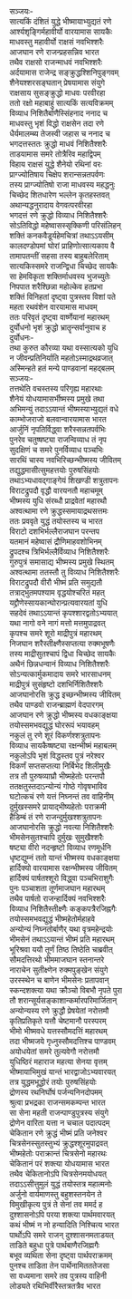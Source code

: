 सञ्जयः-  
सात्यकिं दंशितं युद्धे भीष्मायाभ्युद्यतं रणे  
आर्श्यशृङ्गिर्महावीर्यो वारयामास सायकैः  
माधवस्तु महावीर्यो राक्षसं नवभिश्शरैः  
आजघान रणे राजन्प्रहसन्निव भारत  
तथैव राक्षसो राजन्माधवं नवभिश्शरैः  
अर्दयामास राजेन्द्र सङ्क्रुद्धश्शिनिपुङ्गवम्  
शैनेयश्शरसङ्घतान् प्रेषयामास संयुगे  
राक्षसाय सुसङ्क्रुद्धो माधवः परवीरहा  
ततो रक्षो महाबाहुं सात्यकिं सत्यविक्रमम्  
विव्याध निशितैर्बाणैस्सिंहनाद ननाद च  
माधवस्तु भृशं विद्धो राक्षसेन तदा रणे  
धैर्यमालम्ब्य तेजस्वी जहास च ननाद च  
भगदत्तस्ततः क्रुद्धो माधवं निशितैश्शरैः  
ताडयामास समरे तोत्रैरिव महाद्विपम्  
विहाय राक्षसं युद्धे शैनेयो रथिनां वरः  
प्राग्ज्योतिषाय चिक्षेप शरान्सन्नतपर्वणः  
तस्य प्राग्ज्योतिषो राजा माधवस्य महद्धनुः  
चिच्छेद शितधारेण भल्लेन कृतहस्तवत्  
अथान्यद्धनुरादाय वेगवत्परवीरहा  
भगदत्तं रणे क्रुद्धो विव्याध निशितैश्शरैः  
सोऽतिविद्धो महेष्वासस्सृक्किणी परिसंलिहन्  
शक्तिं कनकवैडूर्यहेमचित्रां तथाऽऽयसीम्  
कालदण्डोपमां घोरां प्राहिणोत्सात्यकाय वै  
तामापतन्तीं सहसा तस्य बाहुबलेरिताम्  
सात्यकिस्समरे राजन्द्विधा चिच्छेद सायकैः  
सा हेमविकृता शक्तिर्माधवस्य भुजच्युतेः  
निपपात शरैश्छिन्ना महोल्केव हतप्रभा  
शक्तिं विनिहतां दृष्ट्वा पुत्रस्तव विशां पते  
महता रथवंशेन वारयामास माधवम्  
ततः परिवृतं दृष्ट्वा वार्ष्णेयानां महारथम्  
दुर्योधनो भृशं क्रुद्धो भ्रातॄन्सर्वानुवाच ह  
दुर्योधनः-  
तथा कुरुत कौरव्या यथा वस्सात्यको युधि  
न जीवन्प्रतिनिर्याति महतोऽस्माद्रथव्रजात्  
अस्मिन्हते हतं मन्ये पाण्डवानां महद्बलम्  
सञ्जयः-  
तत्तथेति वचस्तस्य परिगृह्य महारथाः  
शैनेयं योधयामासर्भीष्मस्य प्रमुखे तथा  
अभिमन्युं तदाऽऽयान्तं भीष्मस्याभ्युद्यतं वधे  
काम्भोजराजो बलवान्वारयामास भारत  
आर्जुनिं नृपतिर्विद्ध्वा शरैस्सन्नतपर्वभिः  
पुनरेव चतुष्षष्ट्या राजन्विव्याध तं नृप  
सुदक्षिणं च समरे पुनर्विव्याध पञ्चभिः  
सारथिं चास्य नवभिरिच्छन्भीष्मस्य जीवितम्  
तद्युद्धमासीत्सुमहत्तयोः पुरुषसिंहयोः  
तथाऽभ्यधावद्गाङ्गेयं शिखण्डी शत्रुतापनः  
विराटद्रुपदौ वृद्धौ वारयनतौ महाचमूम्  
भीष्मस्य युधि संरब्धौ प्राद्रवेतां महारथौ  
अश्वत्थामा रणे क्रुद्धस्समायाद्रथसत्तमः  
ततः प्रववृते युद्धं तयोस्तस्य च भारत  
विराटो दशभिर्भल्लैराजघान परन्तप  
यतमानं महेष्वासं द्रौणिमाहवशोभिनम्  
द्रुपदश्च त्रिभिर्भल्लैर्विव्याध निशितैश्शरैः  
गुरुपुत्रं समासाद्य भीष्मस्य प्रमुखे स्थितम्  
अश्वत्थामा ततस्तौ तु विव्याध निशितैश्शरैः  
विराटद्रुपदौ वीरौ भीष्मं प्रति समुद्यतौ  
तत्राद्भुतमपश्याम वृद्धयोश्चरितं महत्  
यद्द्रौणेस्सायकान्घोरान्प्रत्यवारयतां युधि  
सहदेवं तथाऽऽयान्तं कृपश्शारद्वतोऽभ्ययात्  
यथा नागो वने नागं मत्तो मत्तमुपाद्रवत्  
कृपश्च समरे शूरो माद्रीपुत्रं महारथम्  
निजघान शरैस्तीक्ष्णैस्सप्तत्या रुक्मभूषणैः  
तस्य माद्रीसुतश्चापं द्विधा चिच्छेद सायकैः  
अथैनं छिन्नधन्वानं विव्याध निशितैश्शरैः  
सोऽन्यत्कार्मुकमादाय समरे भारसाधनम्  
माद्रीपुत्रं सुसंहृष्टो दशभिर्निशितैश्शरैः  
आजघानोरसि क्रुद्ध इच्छन्भीष्मस्य जीवितम्  
तथैव पाण्डवो राजन्ब्राह्मणं वेदपारगम्  
आजघान रणे क्रुद्धो भीष्मस्य वधकाङ्क्षया  
तयोस्समभवद्युद्धं घोररूपं भयावहम्  
नकुलं तु रणे शूरं विकर्णश्शत्रुतापनः  
विव्याध सायकैष्षष्ट्या रक्षन्भीष्मं महाबलम्  
नकुलोऽपि भृशं विद्धस्तव पुत्रं नरेश्वर  
विकर्णं सप्तसप्तत्या निर्बिभेद शिलीमुखैः  
तत्र तौ पुरुषव्याघ्रौ भीष्महेतोः परन्तपौ  
ततक्षतुस्तदाऽन्योन्यं गोष्ठे गोवृषभाविव  
घटोत्कचं रणे यत्तं निघ्नन्तं तव वाहिनीम्  
दुर्मुखस्समरे प्रायाद्भीष्यहेतोः पराक्रमी  
हैडिम्बं तं रणे राजन्दुर्मुखश्शत्रुतापनः  
आजघानोरसि क्रुद्धो नवत्या निशितैश्शरैः  
भीमसेनसुतश्चापि दुर्मुखः सुमुखैश्शरैः  
षष्ट्या वीरो नदन्हृष्टो विव्याध रणमूर्धनि  
धृष्टद्युम्नं ततो यान्तं भीष्मस्य वधकाङ्क्षया  
हार्दिक्यो वारयामास रक्षन्भीष्मस्य जीवितम्  
हार्दिक्यं पार्षतश्शूरो विद्ध्वा पञ्चभिराशुगैः  
पुनः पञ्चाशता तूर्णमाजघान महारथम्  
तथैव पार्षतो राजन्हार्दिक्यं नवभिश्शरैः  
विव्याध निशितैस्तीक्ष्णैः कङ्कपत्रैरजिह्नगैः  
तयोस्समभवद्युद्धं भीष्महेतोर्महाहवे  
अन्योन्यं निघ्नतोर्बाणैर् यथा वृत्रमहेन्द्रयोः  
भीमसेनं तथाऽऽयान्तं भीष्मं प्रति महारथम्  
भूरिश्रवा ययौ तूर्णं तिष्ठ तिष्ठेति चाब्रवीत्  
सौमदत्तिरथो भीममाजघान स्तनान्तरे  
नाराचेन सुतीक्ष्णेन रुक्मपुङ्खेन संयुगे  
उरस्स्थेन च बाणेन भीमसेनः प्रतापवान्  
स्कन्दशक्त्या यथा क्रौञ्चो विबभौ नृपते पुरा  
तौ शरान्सूर्यसङ्काशान्कर्मारपरिमार्जितान्  
अन्योन्यस्य रणे क्रुद्धौ प्रेषयेतां नरोत्तमौ  
कृतिप्रतिकृते यत्तौ चेष्टमानौ परस्परम्  
भीमो भीष्मवधे यत्तस्सौमदत्तिं महारथम्  
तदा भीष्मजये गृध्नुस्सौमदत्तिश्च पाण्डवम्  
अयोधयेतां समरे तुल्यवेगौ नरोत्तमौ  
युधिष्ठिरं महाराज महत्या सेनया वृत्तम्  
भीष्मायाभिमुखं यान्तं भारद्वाजोऽभ्यवारयत्  
तत्र युद्धमभूद्धोरं तयोः पुरुषसिंहयोः  
द्रोणस्य रथनिर्घोषं पर्जन्यनिनदोपमम्  
श्रुत्वा प्रभद्रका राजन्समकम्पन्त भारत  
सा सेना महती राजन्पाण्डुपुत्रस्य संयुगे  
द्रोणेन वारिता यत्ता न चचाल पदात्पदम्  
चेकितान रणे क्रुद्धं भीष्मं प्रति जनेश्वर  
चित्रसेनस्सुतस्तुभ्यं क्रुद्धश्शूरमुपाद्रवत्  
भीष्महेतोः पराक्रान्तं चित्रसेनो महारथः  
चेकितानं परं शक्त्या योधयामास भारत  
तथैव चेकितानोऽपि चित्रसेनमयोधयत्  
तदाऽऽसीत्तुमुलं युद्धं तयोस्तत्र महात्मनोः  
अर्जुनो वार्यमाणस्तु बहुशस्तनयेन ते  
विमुखीकृत्य पुत्रं ते सेनां तव ममर्द ह  
दुश्शासनोऽपि परया शक्त्या पार्थमवारयत्  
कथं भीष्मं न नो हन्यादिति निश्चित्य भारत  
पार्थोऽपि समरे राजन् दुश्शासनमताडयत्  
ताडिते बहुधा पुत्रे पार्थबाणैरजिह्मगैः  
बभूव व्यथिता सेना दृष्ट्वा पार्थपराक्रमम्  
पुनश्च ताडिता तेन पार्थेनामितततेजसा  
सा वध्यमाना समरे तव पुत्रस्य वाहिनी  
लोड्यते रथिभिर्वीरैस्तत्रतत्रैव भारत  
